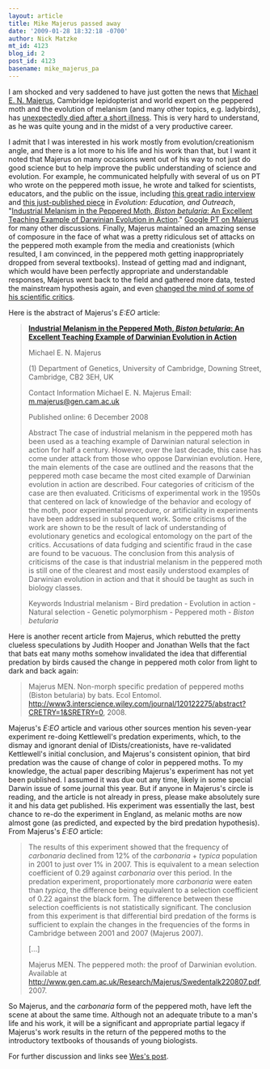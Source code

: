 ```yaml
---
layout: article
title: Mike Majerus passed away
date: '2009-01-28 18:32:18 -0700'
author: Nick Matzke
mt_id: 4123
blog_id: 2
post_id: 4123
basename: mike_majerus_pa
---
```

<img src="http://www.gen.cam.ac.uk/Images/portraits/majerus.jpg" alt="" style="float:left;" />I am shocked and very saddened to have just gotten the news that [Michael E. N. Majerus](http://en.wikipedia.org/wiki/Michael_Majerus), Cambridge lepidopterist and world expert on the peppered moth and the evolution of melanism (and many other topics, e.g. ladybirds), has [unexpectedly died after a short illness](http://www.gen.cam.ac.uk/About/News/mikespage.html).  This is very hard to understand, as he was quite young and in the midst of a very productive career. 

I admit that I was interested in his work mostly from evolution/creationism angle, and there is a lot more to his life and his work than that, but I want it noted that Majerus on many occasions went out of his way to not just do good science but to help improve the public understanding of science and evolution.  For example, he communicated helpfully with several of us on PT who wrote on the peppered moth issue, he wrote and talked for scientists, educators, and the public on the issue, including [this great radio interview](http://pandasthumb.org/archives/2007/08/peppered-moths.html) and [this just-published piece](http://www.springerlink.com/content/h7n4r6h026q1u6hk/fulltext.html) in _Evolution: Education, and Outreach_, "[Industrial Melanism in the Peppered Moth, _Biston betularia_: An Excellent Teaching Example of Darwinian Evolution in Action](http://dx.doi.org/10.1007/s12052-008-0107-y)."  [Google PT on Majerus](http://www.google.com/search?q=site:pandasthumb.org+majerus&amp;sourceid=navclient-ff&amp;ie=UTF-8&amp;rlz=1B3GGGL_enUS239US239) for many other discussions.  Finally, Majerus maintained an amazing sense of composure in the face of what was a pretty ridiculous set of attacks on the peppered moth example from the media and creationists (which resulted, I am convinced, in the peppered moth getting inappropriately dropped from several textbooks).  Instead of getting mad and indignant, which would have been perfectly appropriate and understandable responses, Majerus went back to the field and gathered more data, tested the mainstream hypothesis again, and even [changed the mind of some of his scientific critics](http://pandasthumb.org/archives/2007/08/peppered-moths.html).

Here is the abstract of Majerus's _E:EO_ article:

> [**Industrial Melanism in the Peppered Moth, _Biston betularia_: An Excellent Teaching Example of Darwinian Evolution in Action**](http://dx.doi.org/10.1007/s12052-008-0107-y)
> 
> Michael E. N. Majerus
> 
> (1)  	Department of Genetics, University of Cambridge, Downing Street, Cambridge, CB2 3EH, UK
> 
> Contact Information 	Michael E. N. Majerus
> Email: m.majerus@gen.cam.ac.uk
> 
> Published online: 6 December 2008
> 
> Abstract  The case of industrial melanism in the peppered moth has been used as a teaching example of Darwinian natural selection in action for half a century. However, over the last decade, this case has come under attack from those who oppose Darwinian evolution. Here, the main elements of the case are outlined and the reasons that the peppered moth case became the most cited example of Darwinian evolution in action are described. Four categories of criticism of the case are then evaluated. Criticisms of experimental work in the 1950s that centered on lack of knowledge of the behavior and ecology of the moth, poor experimental procedure, or artificiality in experiments have been addressed in subsequent work. Some criticisms of the work are shown to be the result of lack of understanding of evolutionary genetics and ecological entomology on the part of the critics. Accusations of data fudging and scientific fraud in the case are found to be vacuous. The conclusion from this analysis of criticisms of the case is that industrial melanism in the peppered moth is still one of the clearest and most easily understood examples of Darwinian evolution in action and that it should be taught as such in biology classes.
> 
> Keywords  Industrial melanism - Bird predation - Evolution in action - Natural selection - Genetic polymorphism - Peppered moth -  _Biston betularia_

Here is another recent article from Majerus, which rebutted the pretty clueless speculations by Judith Hooper and Jonathan Wells that the fact that bats eat many moths somehow invalidated the idea that differential predation by birds caused the change in peppered moth color from light to dark and back again:

> Majerus MEN. Non-morph specific predation of peppered moths (Biston betularia) by bats. Ecol Entomol. http://www3.interscience.wiley.com/journal/120122275/abstract?CRETRY=1&SRETRY=0, 2008. 

Majerus's _E:EO_ article and various other sources mention his seven-year experiment re-doing Kettlewell's predation experiments, which, to the dismay and ignorant denial of IDists/creationists, have re-validated Kettlewell's initial conclusion, and Majerus's consistent opinion, that bird predation was the cause of change of color in peppered moths.  To my knowledge, the actual paper describing Majerus's experiment has not yet been published.  I assumed it was due out any time, likely in some special Darwin issue of some journal this year.  But if anyone in Majerus's circle is reading, and the article is not already in press, please make absolutely sure it and his data get published.  His experiment was essentially the last, best chance to re-do the experiment in England, as melanic moths are now almost gone (as predicted, and expected by the bird predation hypothesis).  From Majerus's _E:EO_ article:

> The results of this experiment showed that the frequency of _carbonaria_ declined from 12% of the _carbonaria_ + _typica_ population in 2001 to just over 1% in 2007. This is equivalent to a mean selection coefficient of 0.29 against _carbonaria_ over this period. In the predation experiment, proportionately more _carbonaria_ were eaten than _typica_, the difference being equivalent to a selection coefficient of 0.22 against the black form. The difference between these selection coefficients is not statistically significant. The conclusion from this experiment is that differential bird predation of the forms is sufficient to explain the changes in the frequencies of the forms in Cambridge between 2001 and 2007 (Majerus 2007). 
> 
> \[...\]
> 
> Majerus MEN. The peppered moth: the proof of Darwinian evolution. Available at http://www.gen.cam.ac.uk/Research/Majerus/Swedentalk220807.pdf, 2007.

So Majerus, and the _carbonaria_ form of the peppered moth, have left the scene at about the same time.  Although not an adequate tribute to a man's life and his work, it will be a significant and appropriate partial legacy if Majerus's work results in the return of the peppered moths to the introductory textbooks of thousands of young biologists.

For further discussion and links see [Wes's post](http://austringer.net/wp/index.php/2009/01/28/missing-mike-majerus/).
